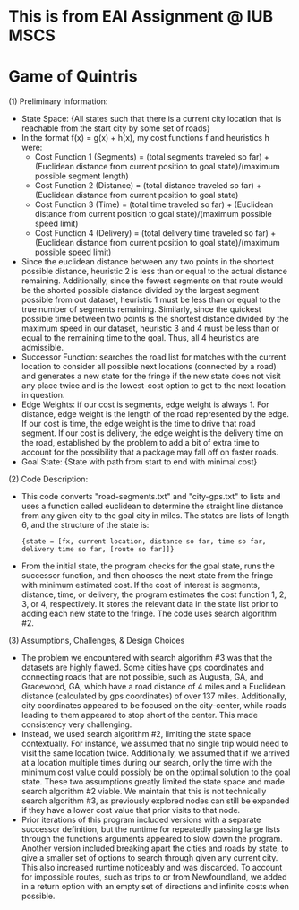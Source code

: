 # This is from EAI Assignment @ IUB MSCS
# Game of Quintris
(1) Preliminary Information:

   - State Space: {All states such that there is a current city location that is reachable from the start city by some set of roads}
   - In the format f(x) = g(x) + h(x), my cost functions f and heuristics h were:
      - Cost Function 1 (Segments) = (total segments traveled so far) + (Euclidean distance from current position to goal state)/(maximum possible segment length)
      - Cost Function 2 (Distance) = (total distance traveled so far) + (Euclidean distance from current position to goal state)
      - Cost Function 3 (Time) = (total time traveled so far) + (Euclidean distance from current position to goal state)/(maximum possible speed limit)
      - Cost Function 4 (Delivery) = (total delivery time traveled so far) + (Euclidean distance from current position to goal state)/(maximum possible speed limit)
   - Since the euclidean distance between any two points in the shortest possible distance, heuristic 2 is less than or equal to the actual distance remaining. Additionally, since the fewest segments on that route would be the shorted possible distance divided by the largest segment possible from out dataset, heuristic 1 must be less than or equal to the true number of segments remaining. Similarly, since the quickest possible time between two points is the shortest distance divided by the maximum speed in our dataset, heuristic 3 and 4 must be less than or equal to the remaining time to the goal. Thus, all 4 heuristics are admissible.
   - Successor Function: searches the road list for matches with the current location to consider all possible next locations (connected by a road) and generates a new state for the fringe if the new state does not visit any place twice and is the lowest-cost option to get to the next location in question.
   - Edge Weights: if our cost is segments, edge weight is always 1. For distance, edge weight is the length of the road represented by the edge. If our cost is time, the edge weight is the time to drive that road segment. If our cost is delivery, the edge weight is the delivery time on the road, established by the problem to add a bit of extra time to account for the possibility that a package may fall off on faster roads.
   - Goal State: {State with path from start to end with minimal cost}


(2) Code Description:

   - This code converts "road-segments.txt" and "city-gps.txt" to lists and uses a function called euclidean to determine the straight line distance from any given city to the goal city in miles. The states are lists of length 6, and the structure of the state is: 
   
         {state = [fx, current location, distance so far, time so far, delivery time so far, [route so far]]} 

   - From the initial state, the program checks for the goal state, runs the successor function, and then chooses the next state from the fringe with minimum estimated cost. If the cost of interest is segments, distance, time, or delivery, the program estimates the cost function 1, 2, 3, or 4, respectively. It stores the relevant data in the state list prior to adding each new state to the fringe. The code uses search algorithm #2.
   
(3) Assumptions, Challenges, & Design Choices

   - The problem we encountered with search algorithm #3 was that the datasets are highly flawed. Some cities have gps coordinates and connecting roads that are not possible, such as Augusta, GA, and Gracewood, GA, which have a road distance of 4 miles and a Euclidean distance (calculated by gps coordinates) of over 137 miles. Additionally, city coordinates appeared to be focused on the city-center, while roads leading to them appeared to stop short of the center. This made consistency very challenging.
   - Instead, we used search algorithm #2, limiting the state space contextually. For instance, we assumed that no single trip would need to visit the same location twice. Additionally, we assumed that if we arrived at a location multiple times during our search, only the time with the minimum cost value could possibly be on the optimal solution to the goal state. These two assumptions greatly limited the state space and made search algorithm #2 viable. We maintain that this is not technically search algorithm #3, as previously explored nodes can still be expanded if they have a lower cost value that prior visits to that node.
   - Prior iterations of this program included versions with a separate successor definition, but the runtime for repeatedly passing large lists through the function’s arguments appeared to slow down the program. Another version included breaking apart the cities and roads by state, to give a smaller set of options to search through given any current city. This also increased runtime noticeably and was discarded. To account for impossible routes, such as trips to or from Newfoundland, we added in a return option with an empty set of directions and infinite costs when possible.
